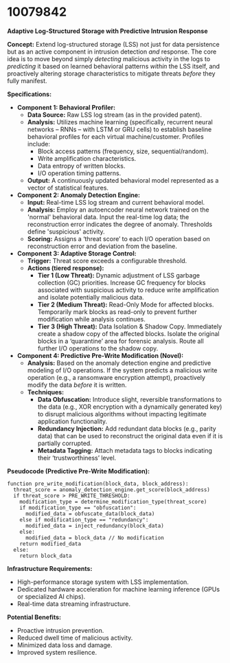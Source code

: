 # 10079842

**Adaptive Log-Structured Storage with Predictive Intrusion Response**

**Concept:** Extend log-structured storage (LSS) not just for data persistence but as an active component in intrusion detection *and* response. The core idea is to move beyond simply *detecting* malicious activity in the logs to *predicting* it based on learned behavioral patterns *within* the LSS itself, and proactively altering storage characteristics to mitigate threats *before* they fully manifest.

**Specifications:**

*   **Component 1: Behavioral Profiler:**
    *   **Data Source:** Raw LSS log stream (as in the provided patent).
    *   **Analysis:** Utilizes machine learning (specifically, recurrent neural networks – RNNs – with LSTM or GRU cells) to establish baseline behavioral profiles for each virtual machine/customer. Profiles include:
        *   Block access patterns (frequency, size, sequential/random).
        *   Write amplification characteristics.
        *   Data entropy of written blocks.
        *   I/O operation timing patterns.
    *   **Output:** A continuously updated behavioral model represented as a vector of statistical features.
*   **Component 2: Anomaly Detection Engine:**
    *   **Input:** Real-time LSS log stream and current behavioral model.
    *   **Analysis:**  Employ an autoencoder neural network trained on the 'normal' behavioral data. Input the real-time log data; the reconstruction error indicates the degree of anomaly. Thresholds define 'suspicious' activity.
    *   **Scoring:** Assigns a ‘threat score’ to each I/O operation based on reconstruction error and deviation from the baseline.
*   **Component 3: Adaptive Storage Control:**
    *   **Trigger:** Threat score exceeds a configurable threshold.
    *   **Actions (tiered response):**
        *   **Tier 1 (Low Threat):**  Dynamic adjustment of LSS garbage collection (GC) priorities.  Increase GC frequency for blocks associated with suspicious activity to reduce write amplification and isolate potentially malicious data.
        *   **Tier 2 (Medium Threat):** Read-Only Mode for affected blocks. Temporarily mark blocks as read-only to prevent further modification while analysis continues.
        *   **Tier 3 (High Threat):**  Data Isolation & Shadow Copy. Immediately create a shadow copy of the affected blocks.  Isolate the original blocks in a ‘quarantine’ area for forensic analysis. Route all further I/O operations to the shadow copy.
*   **Component 4: Predictive Pre-Write Modification (Novel):**
    *   **Analysis:** Based on the anomaly detection engine and predictive modeling of I/O operations. If the system predicts a malicious write operation (e.g., a ransomware encryption attempt), proactively modify the data *before* it is written.
    *   **Techniques:**
        *   **Data Obfuscation:** Introduce slight, reversible transformations to the data (e.g., XOR encryption with a dynamically generated key) to disrupt malicious algorithms without impacting legitimate application functionality.
        *   **Redundancy Injection:** Add redundant data blocks (e.g., parity data) that can be used to reconstruct the original data even if it is partially corrupted.
        *   **Metadata Tagging:** Attach metadata tags to blocks indicating their ‘trustworthiness’ level.

**Pseudocode (Predictive Pre-Write Modification):**

```
function pre_write_modification(block_data, block_address):
  threat_score = anomaly_detection_engine.get_score(block_address)
  if threat_score > PRE_WRITE_THRESHOLD:
    modification_type = determine_modification_type(threat_score)
    if modification_type == "obfuscation":
      modified_data = obfuscate_data(block_data)
    else if modification_type == "redundancy":
      modified_data = inject_redundancy(block_data)
    else:
      modified_data = block_data // No modification
    return modified_data
  else:
    return block_data
```

**Infrastructure Requirements:**

*   High-performance storage system with LSS implementation.
*   Dedicated hardware acceleration for machine learning inference (GPUs or specialized AI chips).
*   Real-time data streaming infrastructure.

**Potential Benefits:**

*   Proactive intrusion prevention.
*   Reduced dwell time of malicious activity.
*   Minimized data loss and damage.
*   Improved system resilience.
